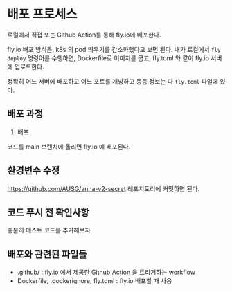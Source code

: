 # 배포 프로세스

로컬에서 직접 또는 Github Action를 통해 fly.io에 배포한다.

fly.io 배포 방식은, k8s 의 pod 띄우기를 간소화했다고 보면 된다. 내가 로컬에서 `fly deploy` 명령어를 수행하면, Dockerfile로 이미지를 굽고, fly.toml 와 같이 fly.io 서버에 업로드한다.

정확히 어느 서버에 배포하고 어느 포트를 개방하고 등등 정보는 다 `fly.toml` 파일에 있다.

## 배포 과정

1. 배포

코드를 main 브랜치에 올리면 fly.io 에 배포된다.

## 환경변수 수정

https://github.com/AUSG/anna-v2-secret 레포지토리에 커밋하면 된다.

## 코드 푸시 전 확인사항

충분히 테스트 코드를 추가해보자

## 배포와 관련된 파일들

- .github/ : fly.io 에서 제공한 Github Action 을 트리거하는 workflow
- Dockerfile, .dockerignore, fly.toml : fly.io 배포할 때 사용